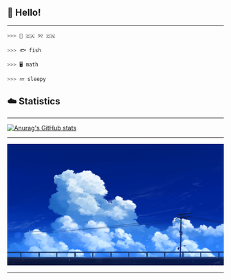 ## 🎣 Hello!
---
```python
>>> 💮 🇨🇦 ୨୧ 🇨🇳

>>> 🐟 fish

>>> 🖥️ math 

>>> 💤 sleepy 
```
## ☁️ Statistics
---

[![Anurag's GitHub stats](https://github-readme-stats.vercel.app/api?username=serenntea&show_icons=true&theme=holi&rank_icon=github&hide_title=true&line_height=30&card_width=1050px)](https://github.com/anuraghazra/github-readme-stats)

---
![banner](https://raw.githubusercontent.com/serenntea/serenntea/refs/heads/main/banner.jpg)  

---
